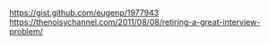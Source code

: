 https://gist.github.com/eugenp/1977943
https://thenoisychannel.com/2011/08/08/retiring-a-great-interview-problem/